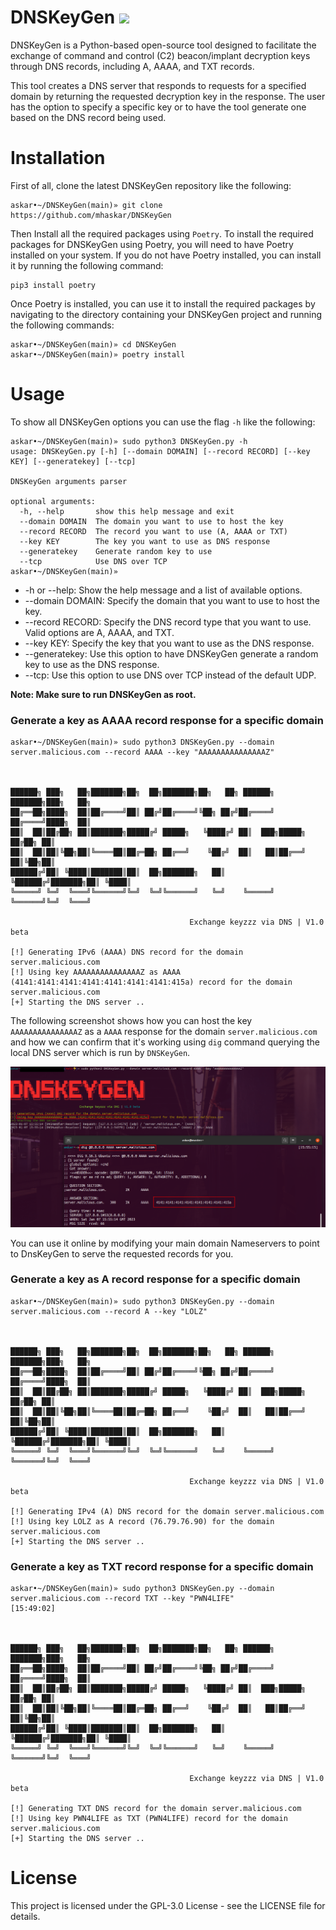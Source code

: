 # DNSKeyGen ![](https://img.shields.io/badge/python-3-blue)

DNSKeyGen is a Python-based open-source tool designed to facilitate the exchange of command and control (C2) beacon/implant decryption keys through DNS records, including A, AAAA, and TXT records.

This tool creates a DNS server that responds to requests for a specified domain by returning the requested decryption key in the response. The user has the option to specify a specific key or to have the tool generate one based on the DNS record being used.

# Installation

First of all, clone the latest DNSKeyGen repository like the following:
```
askar•~/DNSKeyGen(main)» git clone https://github.com/mhaskar/DNSKeyGen
```
Then Install all the required packages using `Poetry`. To install the required packages for DNSKeyGen using Poetry, you will need to have Poetry installed on your system. If you do not have Poetry installed, you can install it by running the following command:

```
pip3 install poetry
```

Once Poetry is installed, you can use it to install the required packages by navigating to the directory containing your DNSKeyGen project and running the following commands:

```
askar•~/DNSKeyGen(main)» cd DNSKeyGen
askar•~/DNSKeyGen(main)» poetry install

```


# Usage

To show all DNSKeyGen options you can use the flag `-h` like the following:

```
askar•~/DNSKeyGen(main)» sudo python3 DNSKeyGen.py -h                                                                                                                                   
usage: DNSKeyGen.py [-h] [--domain DOMAIN] [--record RECORD] [--key KEY] [--generatekey] [--tcp]

DNSKeyGen arguments parser

optional arguments:
  -h, --help       show this help message and exit
  --domain DOMAIN  The domain you want to use to host the key
  --record RECORD  The record you want to use (A, AAAA or TXT)
  --key KEY        The key you want to use as DNS response
  --generatekey    Generate random key to use
  --tcp            Use DNS over TCP
askar•~/DNSKeyGen(main)»                                                                                                                                                            
```

* -h or --help: Show the help message and a list of available options.
* --domain DOMAIN: Specify the domain that you want to use to host the key.
* --record RECORD: Specify the DNS record type that you want to use. Valid options are A, AAAA, and TXT.
* --key KEY: Specify the key that you want to use as the DNS response.
* --generatekey: Use this option to have DNSKeyGen generate a random key to use as the DNS response.
* --tcp: Use this option to use DNS over TCP instead of the default UDP.


**Note: Make sure to run DNSKeyGen as root.**

### Generate a key as AAAA record response for a specific domain

```
askar•~/DNSKeyGen(main)» sudo python3 DNSKeyGen.py --domain server.malicious.com --record AAAA --key "AAAAAAAAAAAAAAAZ"                                                         


    
██████╗ ███╗   ██╗███████╗██╗  ██╗███████╗██╗   ██╗ ██████╗ ███████╗███╗   ██╗
██╔══██╗████╗  ██║██╔════╝██║ ██╔╝██╔════╝╚██╗ ██╔╝██╔════╝ ██╔════╝████╗  ██║
██║  ██║██╔██╗ ██║███████╗█████╔╝ █████╗   ╚████╔╝ ██║  ███╗█████╗  ██╔██╗ ██║
██║  ██║██║╚██╗██║╚════██║██╔═██╗ ██╔══╝    ╚██╔╝  ██║   ██║██╔══╝  ██║╚██╗██║
██████╔╝██║ ╚████║███████║██║  ██╗███████╗   ██║   ╚██████╔╝███████╗██║ ╚████║
╚═════╝ ╚═╝  ╚═══╝╚══════╝╚═╝  ╚═╝╚══════╝   ╚═╝    ╚═════╝ ╚══════╝╚═╝  ╚═══╝

                                        Exchange keyzzz via DNS | V1.0 beta
                                                                              
[!] Generating IPv6 (AAAA) DNS record for the domain server.malicious.com
[!] Using key AAAAAAAAAAAAAAAZ as AAAA (4141:4141:4141:4141:4141:4141:4141:415a) record for the domain server.malicious.com
[+] Starting the DNS server ..
```

The following screenshot shows how you can host the key `AAAAAAAAAAAAAAAZ` as a `AAAA` response for the domain `server.malicious.com` and how we can confirm that it's working using `dig` command querying the local DNS server which is run by `DNSKeyGen`.

![GenerateAAAAKey](screenshots/DNSKeyGenAAAA.png)

You can use it online by modifying your main domain Nameservers to point to DnsKeyGen to serve the requested records for you.



### Generate a key as A record response for a specific domain

```
askar•~/DNSKeyGen(main)» sudo python3 DNSKeyGen.py --domain server.malicious.com --record A --key "LOLZ"                                                                        


    
██████╗ ███╗   ██╗███████╗██╗  ██╗███████╗██╗   ██╗ ██████╗ ███████╗███╗   ██╗
██╔══██╗████╗  ██║██╔════╝██║ ██╔╝██╔════╝╚██╗ ██╔╝██╔════╝ ██╔════╝████╗  ██║
██║  ██║██╔██╗ ██║███████╗█████╔╝ █████╗   ╚████╔╝ ██║  ███╗█████╗  ██╔██╗ ██║
██║  ██║██║╚██╗██║╚════██║██╔═██╗ ██╔══╝    ╚██╔╝  ██║   ██║██╔══╝  ██║╚██╗██║
██████╔╝██║ ╚████║███████║██║  ██╗███████╗   ██║   ╚██████╔╝███████╗██║ ╚████║
╚═════╝ ╚═╝  ╚═══╝╚══════╝╚═╝  ╚═╝╚══════╝   ╚═╝    ╚═════╝ ╚══════╝╚═╝  ╚═══╝

                                        Exchange keyzzz via DNS | V1.0 beta
                                                                              
[!] Generating IPv4 (A) DNS record for the domain server.malicious.com
[!] Using key LOLZ as A record (76.79.76.90) for the domain server.malicious.com
[+] Starting the DNS server ..
```

### Generate a key as TXT record response for a specific domain

```
askar•~/DNSKeyGen(main)» sudo python3 DNSKeyGen.py --domain server.malicious.com --record TXT --key "PWN4LIFE"                                                                  [15:49:02]


    
██████╗ ███╗   ██╗███████╗██╗  ██╗███████╗██╗   ██╗ ██████╗ ███████╗███╗   ██╗
██╔══██╗████╗  ██║██╔════╝██║ ██╔╝██╔════╝╚██╗ ██╔╝██╔════╝ ██╔════╝████╗  ██║
██║  ██║██╔██╗ ██║███████╗█████╔╝ █████╗   ╚████╔╝ ██║  ███╗█████╗  ██╔██╗ ██║
██║  ██║██║╚██╗██║╚════██║██╔═██╗ ██╔══╝    ╚██╔╝  ██║   ██║██╔══╝  ██║╚██╗██║
██████╔╝██║ ╚████║███████║██║  ██╗███████╗   ██║   ╚██████╔╝███████╗██║ ╚████║
╚═════╝ ╚═╝  ╚═══╝╚══════╝╚═╝  ╚═╝╚══════╝   ╚═╝    ╚═════╝ ╚══════╝╚═╝  ╚═══╝

                                        Exchange keyzzz via DNS | V1.0 beta
                                                                              
[!] Generating TXT DNS record for the domain server.malicious.com
[!] Using key PWN4LIFE as TXT (PWN4LIFE) record for the domain server.malicious.com
[+] Starting the DNS server ..
```

# License

This project is licensed under the GPL-3.0 License - see the LICENSE file for details.


